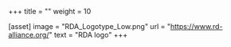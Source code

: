 +++
title = ""
weight = 10

[asset]
  image = "RDA_Logotype_Low.png"
  url = "https://www.rd-alliance.org/"
  text = "RDA logo"
+++
